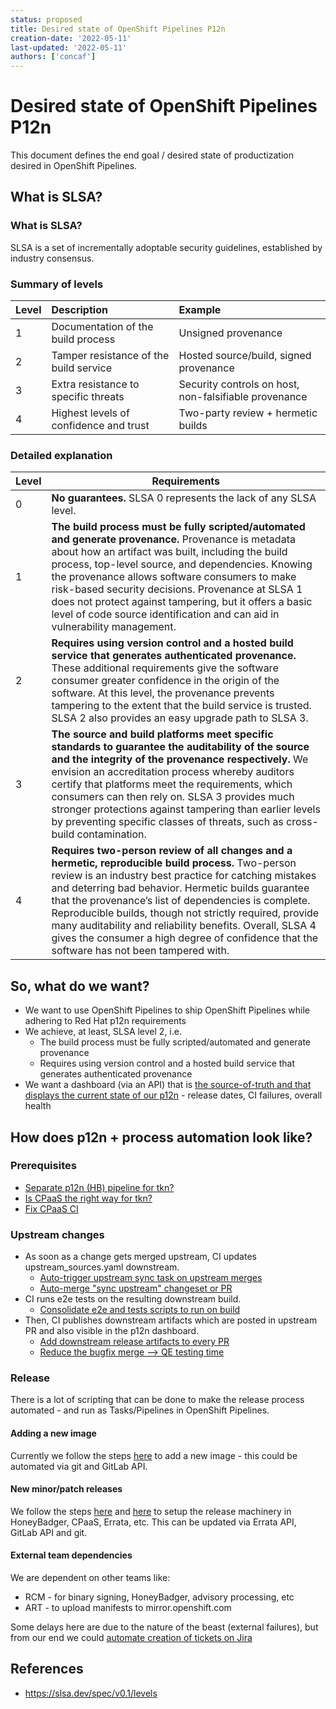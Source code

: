 ```yaml
---
status: proposed
title: Desired state of OpenShift Pipelines P12n
creation-date: '2022-05-11'
last-updated: '2022-05-11'
authors: ['concaf']
---
```



# Desired state of OpenShift Pipelines P12n

This document defines the end goal / desired state of productization desired in OpenShift Pipelines.

## What is SLSA?

### What is SLSA?

SLSA is a set of incrementally adoptable security guidelines, established by industry consensus.

### Summary of levels

| Level | Description                                   | Example                                               |
| :---- | :-------------------------------------------- | :---------------------------------------------------- |
| 1     | Documentation of the build process            | Unsigned provenance                                   |
| 2     | Tamper resistance of the build service        | Hosted source/build, signed provenance                |
| 3     | Extra resistance to specific threats          | Security controls on host, non-falsifiable provenance |
| 4     | Highest levels of confidence and trust        | Two-party review + hermetic builds                    |
### Detailed explanation

| Level | Requirements |
| ----- | ------------ |
| 0     | **No guarantees.** SLSA 0 represents the lack of any SLSA level. |
| 1     | **The build process must be fully scripted/automated and generate provenance.** Provenance is metadata about how an artifact was built, including the build process, top-level source, and dependencies. Knowing the provenance allows software consumers to make risk-based security decisions. Provenance at SLSA 1 does not protect against tampering, but it offers a basic level of code source identification and can aid in vulnerability management. |
| 2     | **Requires using version control and a hosted build service that generates authenticated provenance.** These additional requirements give the software consumer greater confidence in the origin of the software. At this level, the provenance prevents tampering to the extent that the build service is trusted. SLSA 2 also provides an easy upgrade path to SLSA 3. |
| 3     | **The source and build platforms meet specific standards to guarantee the auditability of the source and the integrity of the provenance respectively.** We envision an accreditation process whereby auditors certify that platforms meet the requirements, which consumers can then rely on. SLSA 3 provides much stronger protections against tampering than earlier levels by preventing specific classes of threats, such as cross-build contamination. |
| 4     | **Requires two-person review of all changes and a hermetic, reproducible build process.** Two-person review is an industry best practice for catching mistakes and deterring bad behavior. Hermetic builds guarantee that the provenance’s list of dependencies is complete. Reproducible builds, though not strictly required, provide many auditability and reliability benefits. Overall, SLSA 4 gives the consumer a high degree of confidence that the software has not been tampered with. |

## So, what do we want?

- We want to use OpenShift Pipelines to ship OpenShift Pipelines while adhering to Red Hat p12n requirements
- We achieve, at least, SLSA level 2, i.e.
    - The build process must be fully scripted/automated and generate provenance
    - Requires using version control and a hosted build service that generates authenticated provenance
- We want a dashboard (via an API) that is [the source-of-truth and that displays the current state of our p12n](https://issues.redhat.com/browse/SRVKP-1918) - release dates, CI failures, overall health

## How does p12n + process automation look like?

### Prerequisites

- [Separate p12n (HB) pipeline for tkn?](https://issues.redhat.com/browse/SRVKP-2098)
- [Is CPaaS the right way for tkn?](https://issues.redhat.com/browse/SRVKP-2105)
- [Fix CPaaS CI](https://issues.redhat.com/browse/SRVKP-2126)


### Upstream changes

- As soon as a change gets merged upstream, CI updates upstream_sources.yaml downstream.
    - [Auto-trigger upstream sync task on upstream merges](https://issues.redhat.com/browse/SRVKP-2127)
    - [Auto-merge "sync upstream" changeset or PR](https://issues.redhat.com/browse/SRVKP-1947)
- CI runs e2e tests on the resulting downstream build.
    - [Consolidate e2e and tests scripts to run on build](https://issues.redhat.com/browse/SRVKP-1916)
- Then, CI publishes downstream artifacts which are posted in upstream PR and also visible in the p12n dashboard.
    - [Add downstream release artifacts to every PR](https://issues.redhat.com/browse/SRVKP-2021)
    - [Reduce the bugfix merge --> QE testing time](https://issues.redhat.com/browse/SRVKP-2027)

### Release

There is a lot of scripting that can be done to make the release process automated - and run as Tasks/Pipelines in OpenShift Pipelines.

#### Adding a new image

Currently we follow the steps [here](https://gitlab.cee.redhat.com/cpaas-products/openshift-pipelines#steps-to-add-a-new-image-in-pipelines-p12n) to add a new image - this could be automated via git and GitLab API.

#### New minor/patch releases

We follow the steps [here](https://gitlab.cee.redhat.com/cpaas-products/openshift-pipelines#steps-to-add-a-new-image-in-pipelines-p12n) and [here](https://gitlab.cee.redhat.com/cpaas-products/openshift-pipelines#new-patchsecurity-release-xyz-playbook) to setup the release machinery in HoneyBadger, CPaaS, Errata, etc. This can be updated via Errata API, GitLab API and git.

#### External team dependencies

We are dependent on other teams like:
- RCM - for binary signing, HoneyBadger, advisory processing, etc
- ART - to upload manifests to mirror.openshift.com

Some delays here are due to the nature of the beast (external failures), but from our end we could [automate creation of tickets on Jira](https://issues.redhat.com/browse/SRVKP-1616)

## References

- https://slsa.dev/spec/v0.1/levels